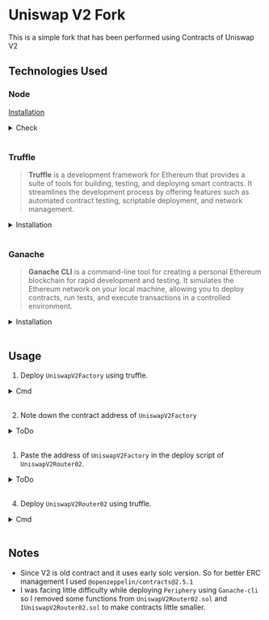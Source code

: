 # Uniswap V2 Fork

This is a simple fork that has been performed using Contracts of Uniswap V2 

## Technologies Used

### Node
[Installation](https://nodejs.org/en/download/package-manager)<br>
<details>
<summary>Check</summary>

```bash
node -v
# v18.20.4
```

</details><br>

### Truffle
> **Truffle** is a development framework for Ethereum that provides a suite of tools for building, testing, and deploying smart contracts. It streamlines the development process by offering features such as automated contract testing, scriptable deployment, and network management.

<details>
<summary>Installation</summary>

```bash
npm install -g truffle
```

</details><br>

### Ganache
> **Ganache CLI** is a command-line tool for creating a personal Ethereum blockchain for rapid development and testing. It simulates the Ethereum network on your local machine, allowing you to deploy contracts, run tests, and execute transactions in a controlled environment.

<details>
<summary>Installation</summary>

```bash
npm install -g ganache-cli
```

</details><br>

## Usage
1. Deploy `UniswapV2Factory` using truffle.

<details>
<summary>Cmd</summary>

<details>
<summary>Using Mainnet</summary>

```
1.
Location: core/migrations/1_initial_migration.js
ToDo    : Update token1Address, token2Address

2.
Location: core/truffle-config.js
ToDo    : Add Infura/Alchemy network information.
```

```bash
truffle migrate --reset --network mainnet
```

</details>

<details>
<summary>Using Local Network</summary>

```bash
truffle migrate --reset
# Assume: Not using mainnet.
```

</details>

</details><br>

2. Note down the contract address of `UniswapV2Factory`

<details>
<summary>ToDo</summary>

```
contract address:    0x1897c3cb573E95A0f954A69F51924D910A882eD0
```

</details><br>

1. Paste the address of `UniswapV2Factory` in the deploy script of `UniswapV2Router02`.

<details>
<summary>ToDo</summary>

```
location: periphery/migrations/1_initial_migration.js

let FACTORY_ADDRESS = "0xE83C3dA3D32c2B71A57cf34ddbc3B6063ed2e818"
```

</details><br>

4. Deploy `UniswapV2Router02` using truffle.

<details>
<summary>Cmd</summary>

<details>
<summary>Using Mainnet</summary>

```bash
truffle migrate --reset --network mainnet
```

</details>

<details>
<summary>Using Local Network</summary>

```bash
truffle migrate --reset
# Assume: Not using mainnet.
```

</details>

</details><br>

## Notes

* Since V2 is old contract and it uses early solc version. So for better ERC management I used `@openzeppelin/contracts@2.5.1`
* I was facing little difficulty while deploying `Periphery` using `Ganache-cli` so I removed some functions from `UniswapV2Router02.sol` and `IUniswapV2Router02.sol` to make contracts little smaller.